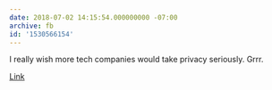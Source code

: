 ```yaml
---
date: 2018-07-02 14:15:54.000000000 -07:00
archive: fb
id: '1530566154'
---
```


I really wish more tech companies would take privacy seriously. Grrr.

[Link](https://www.wsj.com/articles/techs-dirty-secret-the-app-developers-sifting-through-your-gmail-1530544442)
